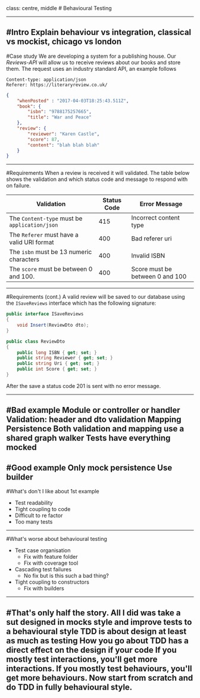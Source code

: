<text id="markdown">
class: centre, middle
# Behavioural Testing

---

#Intro
Explain behaviour vs integration, classical vs mockist, chicago vs london
---
#Case study
We are developing a system for a publishing house. Our *Reviews-API* will allow us to receive reviews about our books and store them.
The request uses an industry standard API, an example follows

```http
Content-type: application/json
Referer: https://literaryreview.co.uk/
```
```json
{
    "whenPosted" : "2017-04-03T18:25:43.511Z",
    "book": {
        "isbn": "9788175257665",
        "title": "War and Peace"
    },
    "review": {
        "reviewer": "Karen Castle",
        "score": 87,
        "content": "blah blah blah"
    }
}
```
---
#Requirements
When a review is received it will validated. The table below shows the validation
and which status code and message to respond with on failure.

| Validation                                    | Status Code    | Error Message                   |
|-----------------------------------------------|----------------|---------------------------------|
| The `Content-type` must be `application/json` | 415            | Incorrect content type          |
| The `Referer` must have a valid URI format    | 400            | Bad referer uri                 |
| The `isbn` must be 13 numeric characters      | 400            | Invalid ISBN                    |
| The `score` must be between 0 and 100.        | 400            | Score must be between 0 and 100 |

---
#Requirements (cont.)
A valid review will be saved to our database using the `ISaveReviews` interface which has the following signature:

```c#
public interface ISaveReviews
{
    void Insert(ReviewDto dto);
}

public class ReviewDto
{
    public long ISBN { get; set; }
    public string Reviewer { get; set; }
    public string Uri { get; set; }
    public int Score { get; set; }
}
```

After the save a status code 201 is sent with no error message.

---
#Bad example
Module or controller or handler
Validation: header and dto validation
Mapping
Persistence
Both validation and mapping use a shared graph walker
Tests have everything mocked
---
#Good example
Only mock persistence
Use builder
---
#What's don't I like about 1st example
* Test readability
* Tight coupling to code
* Difficult to re factor
* Too many tests
---
#What's worse about behavioural testing
* Test case organisation
    * Fix with feature folder
    * Fix with coverage tool
* Cascading test failures
    * No fix but is this such a bad thing?
* Tight coupling to constructors
    * Fix with builders
---
#That's only half the story.
All I did was take a sut designed in mocks style and improve tests to a behavioural style
TDD is about design at least as much as testing
How you go about TDD has a direct effect on the design if your code
If you mostly test interactions, you'll get more interactions.
If you mostly test behaviours, you'll get more behaviours.
Now start from scratch and do TDD in fully behavioural style.
---
</text>